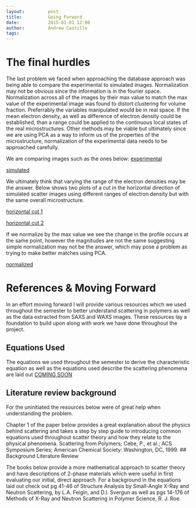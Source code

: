 ```yaml
---
layout:     	post
title:      	Going Forward 
date:       	2015-01-01 12:00
author:     	Andrew Castillo
tags:         
---
```


# The final hurdles
The last problem we faced when approaching the database approach was being able to compare the experimental to simulated images. Normalization may not be obvious since the information is in the fourier space.
Normalization across all of the images by their max value to match the max value of the experimental image was found to distort clustering for volume fraction. Preferrably the variables manipulated would be in real space.
If the mean electron density, as well as difference of electron density could be established, than a range could be applied to the continuous local states of the real microstructures. Other methods may be viable but ultimately
since we are using PCA as a way to inform us of the properties of the microstructure, normalization of the experimental data needs to be approached carefully.

We are comparing images such as the ones below:
[experimental](https://40.media.tumblr.com/c6b7c10260171f9cdeffc8af72f364ac/tumblr_nz7vod2N0J1rlqsr4o1_540.jpg)

[simulated](https://36.media.tumblr.com/35f263541744e1a5ab88d0104f3bb826/tumblr_nz7vokmZ6s1rlqsr4o1_540.jpg)

We ultimately think that varying the range of the electron densities may be the answer. Below shows two plots of a cut in the horizontal direction of simulated scatter images using different ranges of electron density
but with the same overall microstructure. 

[horizontal cut 1](https://40.media.tumblr.com/f4a1fb3d7273ade86ffd6b6d6ca3d653/tumblr_nz7vizHkv41rlqsr4o1_1280.jpg)

[horizontal cut 2](https://40.media.tumblr.com/a2975b66625baca422e2f8152e39b707/tumblr_nz7vipzCyY1rlqsr4o1_1280.jpg)

If we normalize by the max value we see the change in the profile occurs at the same point, however the magnitudes are not the same suggesting simple normalization may not be the answer, which may pose a problem as trying to
make better matches using PCA.

[normalized](https://40.media.tumblr.com/0c51c14823d60d81f99cbd7d0ba26176/tumblr_nz7vjfvs3l1rlqsr4o1_1280.jpg) 


# References & Moving Forward
In an effort moving forward I will provide various resources which we used throughout the semester to better understand scattering in polymers
as well as the data extracted from SAXS and WAXS images. These resources lay a foundation to build upon along with work we have done throughout the project.

## Equations Used
The equations we used throughout the semester to derive the characteristic equation as well as the equations used describe the scattering phenomena are laid out [COMING SOON]()

## Literature review background
For the uninitiated the resources below were of great help when understanding the problem.

Chapter 1 of the paper below provides a great explanation about the physics behind scattering and takes a step by step guide to introducing common equations used throughout
scatter theory and how they relate to the physical phenomena. 
Scattering from Polymers; Cebe, P., et al.; ACS Symposium Series; American Chemical Society: Washington, DC, 1999. ## Background Literature Review

The books below provide a more mathematical approach to scatter theory and have descriptions of 2-phase materials which were useful in first evaluating our initial, direct approach.
For a background in the equations laid out check out pg 41-46 of Structure Analysis by Small-Angle X-Ray and Neutron Scattering, by L.A. Feigin, and D.I. Svergun as well as 
pgs 14-176 of Methods of X-Ray and Neutron Scattering in Polymer Science, R. J. Roe. 

